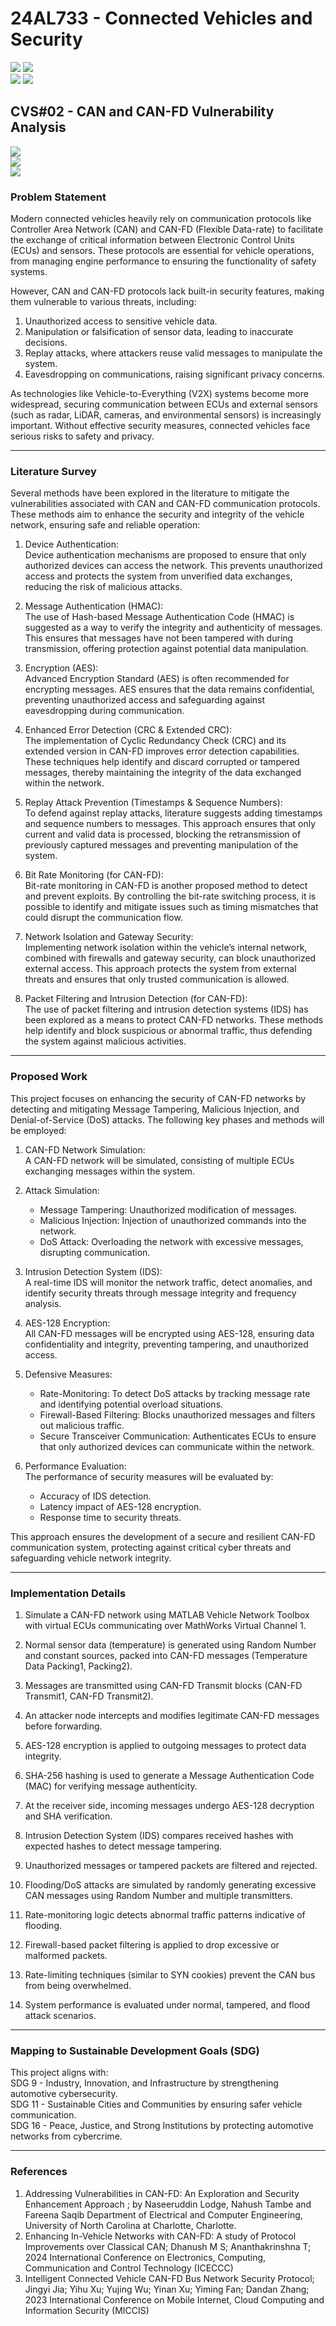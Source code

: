 # 24AL733 - Connected Vehicles and Security 
![](https://img.shields.io/badge/PG-blue) ![](https://img.shields.io/badge/Subject-CVS-blue) <br/>
![](https://img.shields.io/badge/Lecture-3-orange) ![](https://img.shields.io/badge/Credits-3-orange) 

## CVS#02 - CAN and CAN-FD Vulnerability Analysis
![](https://img.shields.io/badge/Member-Boomika_K_T-gold) <br/> 
![](https://img.shields.io/badge/SDG-TBD-darkgreen) <br/> 
![](https://img.shields.io/badge/Reviewed-TBD-brown) 

### Problem Statement
Modern connected vehicles heavily rely on communication protocols like Controller Area Network (CAN) and CAN-FD (Flexible Data-rate) to facilitate the exchange of critical information between Electronic Control Units (ECUs) and sensors. These protocols are essential for vehicle operations, from managing engine performance to ensuring the functionality of safety systems.

However, CAN and CAN-FD protocols lack built-in security features, making them vulnerable to various threats, including:
1. Unauthorized access to sensitive vehicle data.
2. Manipulation or falsification of sensor data, leading to inaccurate decisions. 
3. Replay attacks, where attackers reuse valid messages to manipulate the system.
4. Eavesdropping on communications, raising significant privacy concerns.
   
As technologies like Vehicle-to-Everything (V2X) systems become more widespread, securing communication between ECUs and external sensors (such as radar, LiDAR, cameras, and environmental sensors) is increasingly important. Without effective security measures, connected vehicles face serious risks to safety and privacy.



---

### Literature Survey

Several methods have been explored in the literature to mitigate the vulnerabilities associated with CAN and CAN-FD communication protocols. These methods aim to enhance the security and integrity of the vehicle network, ensuring safe and reliable operation:

1. Device Authentication:  
   Device authentication mechanisms are proposed to ensure that only authorized devices can access the network. This prevents unauthorized access and protects the         system from unverified data exchanges, reducing the risk of malicious attacks.

2. Message Authentication (HMAC):  
   The use of Hash-based Message Authentication Code (HMAC) is suggested as a way to verify the integrity and authenticity of messages. This ensures that messages have    not been tampered with during transmission, offering protection against potential data manipulation.

3. Encryption (AES):  
   Advanced Encryption Standard (AES) is often recommended for encrypting messages. AES ensures that the data remains confidential, preventing unauthorized access and     safeguarding against eavesdropping during communication.

4. Enhanced Error Detection (CRC & Extended CRC):  
   The implementation of Cyclic Redundancy Check (CRC) and its extended version in CAN-FD improves error detection capabilities. These techniques help identify and        discard corrupted or tampered messages, thereby maintaining the integrity of the data exchanged within the network.

5. Replay Attack Prevention (Timestamps & Sequence Numbers):  
   To defend against replay attacks, literature suggests adding timestamps and sequence numbers to messages. This approach ensures that only current and valid data is     processed, blocking the retransmission of previously captured messages and preventing manipulation of the system.

6. Bit Rate Monitoring (for CAN-FD):  
   Bit-rate monitoring in CAN-FD is another proposed method to detect and prevent exploits. By controlling the bit-rate switching process, it is possible to identify     and mitigate issues such as timing mismatches that could disrupt the communication flow.

7. Network Isolation and Gateway Security:  
   Implementing network isolation within the vehicle’s internal network, combined with firewalls and gateway security, can block unauthorized external access. This        approach protects the system from external threats and ensures that only trusted communication is allowed.

8. Packet Filtering and Intrusion Detection (for CAN-FD):  
   The use of packet filtering and intrusion detection systems (IDS) has been explored as a means to protect CAN-FD networks. These methods help identify and block        suspicious or abnormal traffic, thus defending the system against malicious activities.



---

### Proposed Work
This project focuses on enhancing the security of CAN-FD networks by detecting and mitigating Message Tampering, Malicious Injection, and Denial-of-Service (DoS) attacks. The following key phases and methods will be employed:

1. CAN-FD Network Simulation:  
   A CAN-FD network will be simulated, consisting of multiple ECUs exchanging messages within the system.

2. Attack Simulation:  
   - Message Tampering: Unauthorized modification of messages.  
   - Malicious Injection: Injection of unauthorized commands into the network.  
   - DoS Attack: Overloading the network with excessive messages, disrupting communication.

3. Intrusion Detection System (IDS):  
   A real-time IDS will monitor the network traffic, detect anomalies, and identify security threats through message integrity and frequency analysis.

4. AES-128 Encryption:  
   All CAN-FD messages will be encrypted using AES-128, ensuring data confidentiality and integrity, preventing tampering, and unauthorized access.

5. Defensive Measures:  
   - Rate-Monitoring: To detect DoS attacks by tracking message rate and identifying potential overload situations.  
   - Firewall-Based Filtering: Blocks unauthorized messages and filters out malicious traffic.  
   - Secure Transceiver Communication: Authenticates ECUs to ensure that only authorized devices can communicate within the network.

6. Performance Evaluation:  
   The performance of security measures will be evaluated by:
   - Accuracy of IDS detection.
   - Latency impact of AES-128 encryption.
   - Response time to security threats.

This approach ensures the development of a secure and resilient CAN-FD communication system, protecting against critical cyber threats and safeguarding vehicle network integrity.


---


### Implementation Details

1. Simulate a CAN-FD network using MATLAB Vehicle Network Toolbox with virtual ECUs communicating over MathWorks Virtual Channel 1.

2. Normal sensor data (temperature) is generated using Random Number and constant sources, packed into CAN-FD messages (Temperature Data Packing1, Packing2).

3. Messages are transmitted using CAN-FD Transmit blocks (CAN-FD Transmit1, CAN-FD Transmit2).

4. An attacker node intercepts and modifies legitimate CAN-FD messages before forwarding.

5. AES-128 encryption is applied to outgoing messages to protect data integrity.

6. SHA-256 hashing is used to generate a Message Authentication Code (MAC) for verifying message authenticity.

7. At the receiver side, incoming messages undergo AES-128 decryption and SHA verification.

8. Intrusion Detection System (IDS) compares received hashes with expected hashes to detect message tampering.

9. Unauthorized messages or tampered packets are filtered and rejected.

10. Flooding/DoS attacks are simulated by randomly generating excessive CAN messages using Random Number and multiple transmitters.

11. Rate-monitoring logic detects abnormal traffic patterns indicative of flooding.

12. Firewall-based packet filtering is applied to drop excessive or malformed packets.

13. Rate-limiting techniques (similar to SYN cookies) prevent the CAN bus from being overwhelmed.

14. System performance is evaluated under normal, tampered, and flood attack scenarios.


---

### Mapping to Sustainable Development Goals (SDG)
This project aligns with:\
SDG 9 - Industry, Innovation, and Infrastructure by strengthening automotive cybersecurity.\
SDG 11 - Sustainable Cities and Communities by ensuring safer vehicle communication.\
SDG 16 - Peace, Justice, and Strong Institutions by protecting automotive networks from cybercrime.

---

### References
1. Addressing Vulnerabilities in CAN-FD: An Exploration and Security Enhancement Approach ;  by Naseeruddin Lodge, Nahush Tambe and Fareena Saqib
Department of Electrical and Computer Engineering, University of North Carolina at Charlotte, Charlotte.
2. Enhancing In-Vehicle Networks with CAN-FD: A study of Protocol Improvements over Classical CAN; Dhanush M S; Ananthakrinshna T;  2024 International Conference on Electronics, Computing, Communication and Control Technology (ICECCC)
3. Intelligent Connected Vehicle CAN-FD Bus Network Security Protocol; Jingyi Jia; Yihu Xu; Yujing Wu; Yinan Xu; Yiming Fan; Dandan Zhang; 2023 International Conference on Mobile Internet, Cloud Computing and Information Security (MICCIS)
